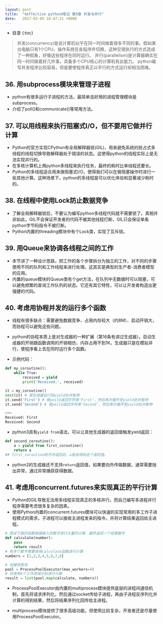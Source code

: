 ```yaml
---
layout: post
title:  "《effective python》笔记 第5章 并发与并行"
date:   2017-03-05 16:47:21 +0800
---
```


* 目录
{:toc}

> 并发(concurrency)是说计算机似乎在同一时间做着很多不同的事。假如某台电脑只有1个CPU，操作系统在各程序件切换，这种交错执行的方式造成了一种假象，好像这些程序在同时运行。
> 并行(parallelism)是计算器确实在同一时间做着好几件事。具备多个CPU核心的计算机有此能力。
> python编写并发程序比较容易，但是要使程序真正以平行的方式运行却相当困难。

## 36. 用subprocess模块来管理子进程

* python有很多运行子进程的方法，最简单且好用的进程管理模块是subprocess。
* 介绍了poll()和communicate()等常用方法。

## 37. 可以用线程来执行阻塞式I/O，但不要用它做并行计算

* Python的官方实现CPython有全局解释器锁(GIL)，用来避免系统的抢占式多线程的线程切换导致解释器处于错误的状态。这使得python的线程实际上是无法实现并行的。
* 在多核计算机上用python多线程来执行任务，最终的耗时比单线程还要长。
* Python的多线程适合用来做阻塞式I/O，使得我们可以在做阻塞操作时进行一些其他计算。这种场景下，python的多线程是可以优化体验和显著减少耗时的。

## 38. 在线程中使用Lock防止数据竞争

* 了解全局解释器锁后，不要认为编写python多线程代码就不需要锁了。真相并非如此，GIL不会保证开发者的代码不被其他线程打断，GIL只会保证单条python字节码指令不被打断。
* Python内置的threading模块中有个Lock类，实现了互斥锁。

## 39. 用Queue来协调各线程之间的工作

* 本节讲了一种设计思路，把工作的各个步骤拆分为独立的工作，对不同的步骤使用不同的队列和工作线程来进行处理。这其实是典型的生产者-消费者模型的应用。
* 内置的queue模块的Queue类有个get方法，在队列中无数据时可以阻塞，可以避免频繁的查询工作队列的状态。它还有其它特性，可以让开发者构造出更强健的代码。

## 40. 考虑用协程并发的运行多个函数

* 线程有很多缺点：需要避免数据竞争、占用内存较大（约8M）、启动开销大，而协程可以避免这些问题。

* python的协程本质上是对生成器的一种扩展（第16条有讲过生成器）。启动生成器的开销跟函数调用的开销相仿，内存占用不到1K。生成器只是在模拟并行，使程序看上去在同时运行多个函数。

* 示例代码：

```python
def my_coroutine():
    while True:
        received = yield
        print('Received:', received)

it = my_coroutine()
next(it) # 使生成器运行到yield处并暂停
it.send('First') # 使yeild返回字符串‘First’，然后再次循环至yield处并暂停
it.send('Second') # 使yeild返回字符串‘Second’，然后再次循环至yield处并暂停

>>>
Received: First
Received: Second
```

* python3具有`yield from`语法，可以让其他生成器的返回值触发yield返回：

```python
def second_coroutine():
    a = yield from first_coroutine()
    return a
## first_coroutine耗尽并返回后，a就会得到这个返回值。
```

* python2的生成器还不支持`return`返回值，如果要向外传输数据，通常需要抛出异常，通过异常捕获获得数据。

## 41. 考虑用concurrent.futures来实现真正的平行计算

* Python的GIL导致无法用多线程实现真正的多核并行。而自己编写多进程并行程序需要考虑很多复杂的因素。
* 使用Python内置的concurrent.futures模块可以快速的实现常用的多工作子进程模式的需求，子进程可以接收主进程发来的指令，并将计算结果返回给主进程。

```python
# 假设下面的函数根据输入的数字进行大量的计算，最终返回一个结果数字
def calculate(number):
    pass
    return result
# 有多个数字需要使用calculate函数进行计算
numbers = [1,2,3,4,5,6,7,8]

# 创建进程池
pool = ProcessPoolExecutor(max_workers=4)
# 将使用4个工作进城分别进行计算
result = list(pool.map(calculate, numbers))
```

* ProcessPoolExecutor由内置的multiprocess模块提供底层的进程间通信机制，首先将请求序列化，然后通过socket传给子进程，再由子进程反序列化并计算的得到结果，然后将结果序列化回传给主进程。

* multiprocess模块提供了很多高级功能，但使用比较复杂，开发者还是尽量使用ProcessPoolExecutor。



